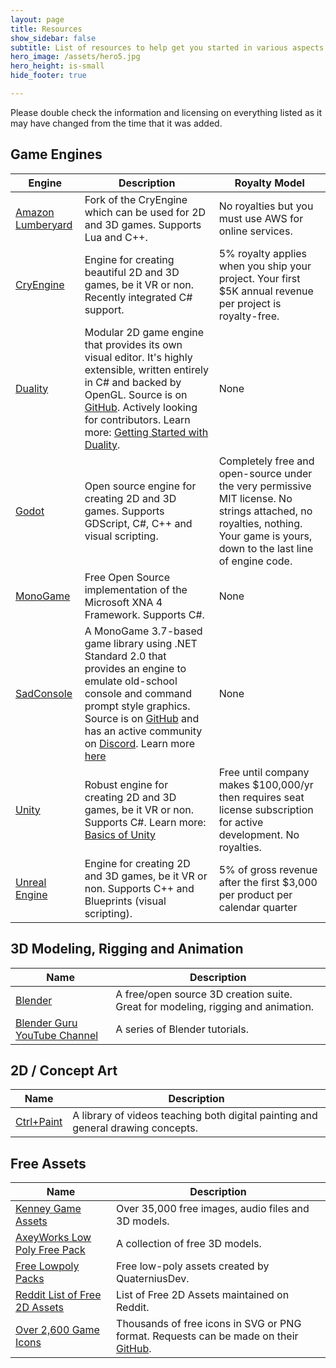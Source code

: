 ```yaml
---
layout: page
title: Resources
show_sidebar: false
subtitle: List of resources to help get you started in various aspects of game development.
hero_image: /assets/hero5.jpg
hero_height: is-small
hide_footer: true

---
```

Please double check the information and licensing on everything listed as it may have changed from the time that it was added.

## Game Engines

| Engine                                                   | Description                                                                                                                                                                                                                                                                                                                                                | Royalty Model                                                                                                                                                                |
|----------------------------------------------------------|------------------------------------------------------------------------------------------------------------------------------------------------------------------------------------------------------------------------------------------------------------------------------------------------------------------------------------------------------------|------------------------------------------------------------------------------------------------------------------------------------------------------------------------------|
| [Amazon Lumberyard](https://aws.amazon.com/lumberyard/ ) | Fork of the CryEngine which can be used for 2D and 3D games. Supports Lua and C++.                                                                                                                                                                                                                                                                         | No royalties but you must use AWS for online services.                                                                                                                       |
| [CryEngine](https://www.cryengine.com/)                  | Engine for creating beautiful 2D and 3D games, be it VR or non. Recently integrated C# support.                                                                                                                                                                                                                                                            | 5% royalty applies when you ship your project. Your first $5K annual revenue per project is royalty-free.                                                                    |
| [Duality](http://duality.adamslair.net/)                 | Modular 2D game engine that provides its own visual editor. It's highly extensible, written entirely in C# and backed by OpenGL. Source is on [GitHub](https://github.com/AdamsLair/duality). Actively looking for contributors. Learn more: [Getting Started with Duality](https://channel9.msdn.com/Shows/dotGAME/Getting-Started-with-Duality--Part-1). | None                                                                                                                                                                         |
| [Godot](https://godotengine.org/)                        | Open source engine for creating 2D and 3D games. Supports GDScript, C#, C++ and visual scripting.                                                                                                                                                                                                                                                          | Completely free and open-source under the very permissive MIT license. No strings attached, no royalties, nothing. Your game is yours, down to the last line of engine code. |
| [MonoGame](http://www.monogame.net)                      | Free Open Source implementation of the Microsoft XNA 4 Framework. Supports C#.                                                                                                                                                                                                                                                                             | None                                                                                                                                                                         |
| [SadConsole](https://github.com/Thraka/SadConsole)       | A MonoGame 3.7-based game library using .NET Standard 2.0 that provides an engine to emulate old-school console and command prompt style graphics. Source is on [GitHub](https://github.com/Thraka/SadConsole) and has an active community on [Discord](https://discord.gg/mttxqAs).  Learn more [here](http://sadconsole.com/index.html)                  | None                                                                                                                                                                         |
| [Unity](http://unity3d.com)                              | Robust engine for creating 2D and 3D games, be it VR or non. Supports C#. Learn more: [Basics of Unity](https://channel9.msdn.com/Shows/dotGAME/Basics-of-Unity)                                                                                                                                                                                           | Free until company makes $100,000/yr then requires seat license subscription for active development. No royalties.                                                           |
| [Unreal Engine](https://www.unrealengine.com/en-US/)     | Engine for creating 2D and 3D games, be it VR or non. Supports C++ and Blueprints (visual scripting).                                                                                                                                                                                                                                                      | 5% of gross revenue after the first $3,000 per product per calendar quarter                                                                                                  |


## 3D Modeling, Rigging and Animation 

| Name                                                                                     | Description                                                                      |
| ---------------------------------------------------------------------------------------- | -------------------------------------------------------------------------------- |
| [Blender](https://www.blender.org/)                                                      | A free/open source 3D creation suite. Great for modeling, rigging and animation. |
| [Blender Guru YouTube Channel](https://www.youtube.com/channel/UCOKHwx1VCdgnxwbjyb9Iu1g) | A series of Blender tutorials.                                                   |


## 2D / Concept Art

| Name                                           | Description                                                                      |
| ---------------------------------------------- | -------------------------------------------------------------------------------- |
| [Ctrl+Paint](http://www.ctrlpaint.com/library) | A library of videos teaching both digital painting and general drawing concepts. |


## Free Assets

| Name                                                                                                                                 | Description                                                                                                                |
| ------------------------------------------------------------------------------------------------------------------------------------ | -------------------------------------------------------------------------------------------------------------------------- |
| [Kenney Game Assets](http://www.kenney.nl/)                                                                                          | Over 35,000 free images, audio files and 3D models.                                                                        |
| [AxeyWorks Low Poly Free Pack](http://u3d.as/qa6)                                                                                    | A collection of free 3D models.                                                                                            |
| [Free Lowpoly Packs](https://www.reddit.com/r/gamedev/comments/5lwhoe/free_lowpolyflat_shaded_cars/)                                 | Free low-poly assets created by QuaterniusDev.                                                                             |
| [Reddit List of Free 2D Assets](https://www.reddit.com/r/Unity2D/comments/3dfi5k/lets_create_a_list_of_all_100_free_2d_assets_with/) | List of Free 2D Assets maintained on Reddit.                                                                               |
| [Over 2,600 Game Icons](http://game-icons.net/)                                                                                      | Thousands of free icons in SVG or PNG format. Requests can be made on their [GitHub](https://github.com/game-icons/icons). |